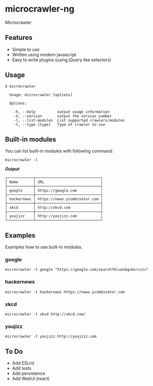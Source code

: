# microcrawler-ng

Microcrawler

## Features

- Simple to use
- Written using modern javascript
- Easy to write plugins (using jQuery like selectors)

## Usage

```
$ microcrawler

  Usage: microcrawler [options]

  Options:

    -h, --help          output usage information
    -V, --version       output the version number
    -l, --list-modules  List supported crawlers/modules
    -t, --type [type]   Type of crawler to use
```

## Built-in modules

You can list built-in modules with following command:

`microcrawler -l`

***Output***

```
┌────────────┬──────────────────────────────┐
│ Name       │ URL                          │
├────────────┼──────────────────────────────┤
│ google     │ https://google.com           │
├────────────┼──────────────────────────────┤
│ hackernews │ https://news.ycombinator.com │
├────────────┼──────────────────────────────┤
│ xkcd       │ http://xkcd.com              │
├────────────┼──────────────────────────────┤
│ youjizz    │ http://youjizz.com           │
└────────────┴──────────────────────────────┘
```

## Examples

Examples how to use built-in modules.

### google

`microcrawler -t google "https://google.com/search?hl=en&q=korczis"`

### hackernews

`microcrawler -t hackernews https://news.ycombinator.com`

### xkcd

`microcrawler -t xkcd http://xkcd.com/`

### youjizz

`microcrawler -t youjizz http://youjizz.com`

## To Do

- Add ESLint
- Add tests
- Add persistence
- Add WebUI (react)
